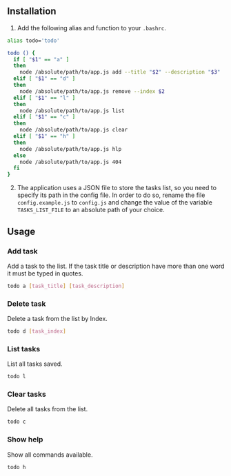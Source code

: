## Installation

1. Add the following alias and function to your `.bashrc`.

```sh
alias todo='todo'

todo () {
  if [ "$1" == "a" ]
  then
    node /absolute/path/to/app.js add --title "$2" --description "$3"
  elif [ "$1" == "d" ]
  then
    node /absolute/path/to/app.js remove --index $2
  elif [ "$1" == "l" ]
  then
    node /absolute/path/to/app.js list
  elif [ "$1" == "c" ]
  then
    node /absolute/path/to/app.js clear
  elif [ "$1" == "h" ]
  then
    node /absolute/path/to/app.js hlp
  else
    node /absolute/path/to/app.js 404
  fi
}
```

2. The application uses a JSON file to store the tasks list, so you need to specify its path in the config file. In order to do so, rename the file `config.example.js` to `config.js` and change the value of the variable `TASKS_LIST_FILE` to an absolute path of your choice.

## Usage

### Add task

Add a task to the list. If the task title or description have more than one word it must be typed in quotes.

```sh
todo a [task_title] [task_description]
```

### Delete task

Delete a task from the list by Index.

```sh
todo d [task_index]
```

### List tasks

List all tasks saved.

```sh
todo l
```

### Clear tasks

Delete all tasks from the list.

```sh
todo c
```

### Show help

Show all commands available.

```sh
todo h
```
